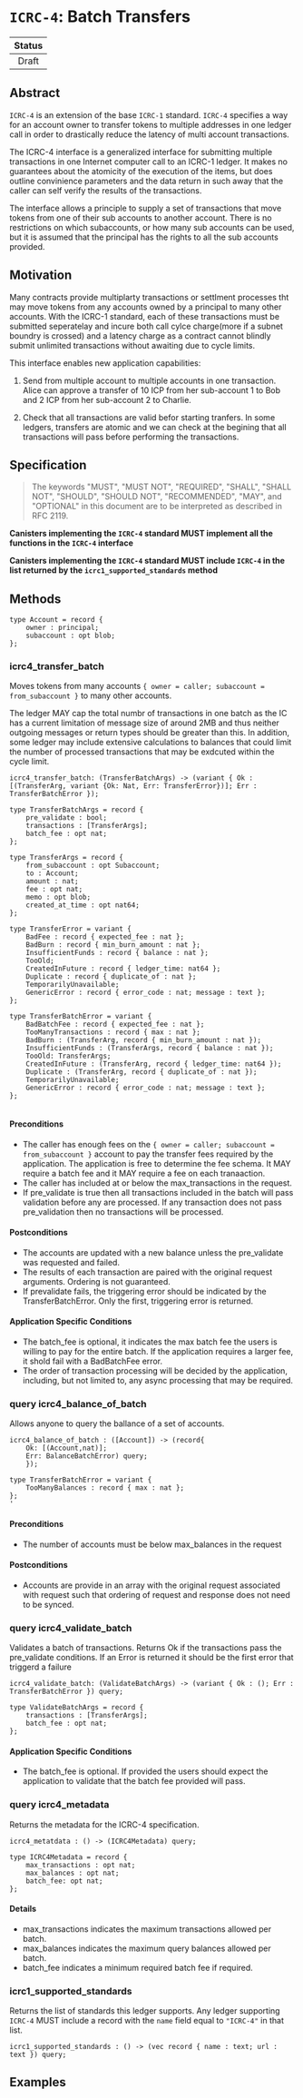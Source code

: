 # `ICRC-4`: Batch Transfers

| Status |
|:------:|
| Draft  |

## Abstract

`ICRC-4` is an extension of the base `ICRC-1` standard.
`ICRC-4` specifies a way for an account owner to transfer tokens to multiple addresses in one ledger call in order to drastically reduce the latency of multi account transactions.

The ICRC-4 interface is a generalized interface for submitting multiple transactions in one Internet computer call to an ICRC-1 ledger. It makes no guarantees about the atomicity of the execution of the items, but does outline convinience parameters and the data return in such away that the caller can self verify the results of the transactions.

The interface allows a principle to supply a set of transactions that move tokens from one of their sub accounts to another account. There is no restrictions on which subaccounts, or how many sub accounts can be used, but it is assumed that the principal has the rights to all the sub accounts provided.

## Motivation

Many contracts provide multiplarty transactions or settlment processes tht may move tokens from any accounts owned by a principal to many other accounts. With the ICRC-1 standard, each of these transactions must be submitted seperatelay and incure both call cylce charge(more if a subnet boundry is crossed) and a latency charge as a contract cannot blindly submit unlimited transactions without awaiting due to cycle limits.

This interface enables new application capabilities:

  1. Send from multiple account to multiple accounts in one transaction.
     Alice can approve a transfer of 10 ICP from her sub-account 1 to Bob and 2 ICP from her sub-account 2 to Charlie.

  2. Check that all transactions are valid befor starting tranfers.
     In some ledgers, transfers are atomic and we can check at the begining that all transactions will pass before performing the transactions.

## Specification

> The keywords "MUST", "MUST NOT", "REQUIRED", "SHALL", "SHALL NOT", "SHOULD", "SHOULD NOT", "RECOMMENDED", "MAY", and "OPTIONAL" in this document are to be interpreted as described in RFC 2119.

**Canisters implementing the `ICRC-4` standard MUST implement all the functions in the `ICRC-4` interface**

**Canisters implementing the `ICRC-4` standard MUST include `ICRC-4` in the list returned by the `icrc1_supported_standards` method**

## Methods

```candid "Type definitions" +=
type Account = record {
    owner : principal;
    subaccount : opt blob;
};
```

### icrc4_transfer_batch

Moves tokens from many accounts `{ owner = caller; subaccount = from_subaccount }` to many other accounts.

The ledger MAY cap the total numbr of transactions in one batch as the IC has a current limitation of message size of around 2MB and thus neither outgoing messages or return types should be greater than this. In addition, some ledger may include extensive calculations to balances that could limit the number of processed transactions that may be exdcuted within the cycle limit.

```candid "Methods" +=
icrc4_transfer_batch: (TransferBatchArgs) -> (variant { Ok : [(TransferArg, variant {Ok: Nat, Err: TransferError})]; Err : TransferBatchError });
```

```candid "Type definitions" +=
type TransferBatchArgs = record {
    pre_validate : bool;
    transactions : [TransferArgs];
    batch_fee : opt nat;
};

type TransferArgs = record {
    from_subaccount : opt Subaccount;
    to : Account;
    amount : nat;
    fee : opt nat;
    memo : opt blob;
    created_at_time : opt nat64;
};

type TransferError = variant {
    BadFee : record { expected_fee : nat };
    BadBurn : record { min_burn_amount : nat };
    InsufficientFunds : record { balance : nat };
    TooOld;
    CreatedInFuture : record { ledger_time: nat64 };
    Duplicate : record { duplicate_of : nat };
    TemporarilyUnavailable;
    GenericError : record { error_code : nat; message : text };
};

type TransferBatchError = variant {
    BadBatchFee : record { expected_fee : nat };
    TooManyTransactions : record { max : nat };
    BadBurn : (TransferArg, record { min_burn_amount : nat });
    InsufficientFunds : (TransferArgs, record { balance : nat });
    TooOld: TransferArgs;
    CreatedInFuture : (TransferArg, record { ledger_time: nat64 });
    Duplicate : (TransferArg, record { duplicate_of : nat });
    TemporarilyUnavailable;
    GenericError : record { error_code : nat; message : text };
};


```

#### Preconditions

* The caller has enough fees on the `{ owner = caller; subaccount = from_subaccount }` account to pay the transfer fees required by the application. The application is free to determine the fee schema. It MAY require a batch fee and it MAY require a fee on each tranaaction.
* The caller has included at or below the max_transactions in the request.
* If pre_validate is true then all transactions included in the batch will pass validation before any are processed.  If any transaction does not pass pre_validation then no transactions will be processed.


#### Postconditions

* The accounts are updated with a new balance unless the pre_validate was requested and failed.
* The results of each transaction are paired with the original request arguments. Ordering is not guaranteed.
* If prevalidate fails, the triggering error should be indicated by the TransferBatchError. Only the first, triggering error is returned.

#### Application Specific Conditions

* The batch_fee is optional, it indicates the max batch fee the users is willing to pay for the entire batch. If the application requires a larger fee, it shold fail with a BadBatchFee error.
* The order of transaction processing will be decided by the application, including, but not limited to, any async processing that may be required.

### query icrc4_balance_of_batch

Allows anyone to query the ballance of a set of accounts.

```candid "Methods" +=
icrc4_balance_of_batch : ([Account]) -> (record{ 
    Ok: [(Account,nat)]; 
    Err: BalanceBatchError) query;
    });
```

```candid "Type definitions" +=
type TransferBatchError = variant {
    TooManyBalances : record { max : nat };
};
'
```

#### Preconditions
 
 * The number of accounts must be below max_balances in the request
 #### Postconditions

 * Accounts are provide in an array with the original request associated with request such that ordering of request and response does not need to be synced.

### query icrc4_validate_batch

Validates a batch of transactions.  Returns Ok if the transactions pass the pre_validate conditions.  If an Error is returned it should be the first error that triggerd a failure

```candid "Methods" +=
icrc4_validate_batch: (ValidateBatchArgs) -> (variant { Ok : (); Err : TransferBatchError }) query;
```

```candid "Type definitions" +=
type ValidateBatchArgs = record {
    transactions : [TransferArgs];
    batch_fee : opt nat;
};

```

#### Application Specific Conditions

* The batch_fee is optional. If provided the users should expect the application to validate that the batch fee provided will pass.

### query icrc4_metadata

Returns the metadata for the ICRC-4 specification.

```candid "Methods" +=
icrc4_metatdata : () -> (ICRC4Metadata) query;
```
```candid "Type definitions" +=
type ICRC4Metadata = record {
    max_transactions : opt nat;
    max_balances : opt nat;
    batch_fee: opt nat;
};

```

#### Details

* max_transactions indicates the maximum transactions allowed per batch.
* max_balances indicates the maximum query balances allowed per batch.
* batch_fee indicates a minimum required batch fee if required.

### icrc1_supported_standards

Returns the list of standards this ledger supports.
Any ledger supporting `ICRC-4` MUST include a record with the `name` field equal to `"ICRC-4"` in that list.

```candid "Methods" +=
icrc1_supported_standards : () -> (vec record { name : text; url : text }) query;
```

## Examples


<!--
```candid ICRC-2.did +=
<<<Type definitions>>>

service : {
  <<<Methods>>>
}
```
-->
 
